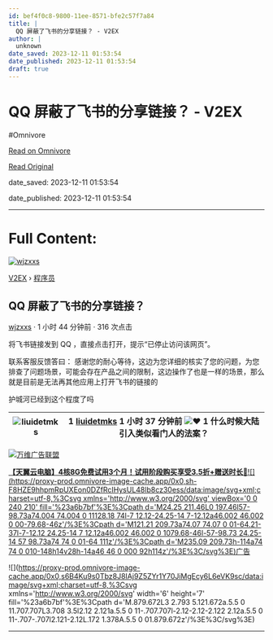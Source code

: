 ```yaml
---
id: bef4f0c8-9800-11ee-8571-bfe2c57f7a84
title: |
  QQ 屏蔽了飞书的分享链接？ - V2EX
author: |
  unknown
date_saved: 2023-12-11 01:53:54
date_published: 2023-12-11 01:53:54
draft: true
---
```


# QQ 屏蔽了飞书的分享链接？ - V2EX
#Omnivore

[Read on Omnivore](https://omnivore.app/me/qq-v-2-ex-18c5807aa6a)

[Read Original](https://www.v2ex.com/t/999382)

date_saved: 2023-12-11 01:53:54

date_published: 2023-12-11 01:53:54

--- 

# Full Content: 

[![wjzxxs](https://proxy-prod.omnivore-image-cache.app/0x0,siXl7eYfDNa8nIktC3FMHaM7yD8FPmLmdLIL7X8FAaOg/https://cdn.v2ex.com/gravatar/6a35d06de06dccb0b3f83d55805b1d61?s=73&d=retro)](https://www.v2ex.com/member/wjzxxs)

[V2EX](https://www.v2ex.com/)  › [程序员](https://www.v2ex.com/go/programmer)

## QQ 屏蔽了飞书的分享链接？

[wjzxxs](https://www.v2ex.com/member/wjzxxs) · 1 小时 44 分钟前 · 316 次点击 

将飞书链接发到 QQ ，直接点击打开，提示“已停止访问该网页”。

联系客服反馈答曰： 感谢您的耐心等待，这边为您详细的核实了您的问题，为您排查了问题场景，可能会存在产品之间的限制，这边操作了也是一样的场景，那么就是目前是无法再其他应用上打开飞书的链接的

护城河已经到这个程度了吗

| ![liuidetmks](https://proxy-prod.omnivore-image-cache.app/0x0,s07TqmGzs2B3_RO4VLUQjmsB94zJUkAbp_MwihqS26JE/https://cdn.v2ex.com/avatar/e540/71e7/220603_normal.png?m=1701075391) | 1 **[liuidetmks](https://www.v2ex.com/member/liuidetmks)** 1 小时 37 分钟前 ![❤️](https://proxy-prod.omnivore-image-cache.app/14x0,saoR_MvJ3uJ2jLgEyiT6R-483tterapDmryp9rdXOHYc/https://www.v2ex.com/static/img/heart_neue_red.png?v=16ec2dd0a880be6edda1e4a2e35754b3) 1 什么时候大陆引入类似看门人的法案？ |
| -------------------------------------------------------------------------------------------------------------------------------------------------------------------------------- | ------------------------------------------------------------------------------------------------------------------------------------------------------------------------------------------------------------------------------------------------------------------------------------- |

[](https://wwads.cn/click/bait)[![万维广告联盟](https://proxy-prod.omnivore-image-cache.app/130x0,sJj-m7-BqpMma4LNUakZQ3yglN4KMGITtmIbpSM52FfY/https://cdn.wwads.cn/creatives/BxggxkTpCskMakRFy6ULtw7ZRcqABN83j1KPAQrq.jpg)](https://wwads.cn/click/bundle?code=Mfnzv9XjAQ7sMUlq6W3Pyk40mNQWWO)

[**【天翼云电脑】4核8G免费试用3个月！**试用阶段购买**享受3.5折+赠送时长🎁**](https://wwads.cn/click/bundle?code=Mfnzv9XjAQ7sMUlq6W3Pyk40mNQWWO)[![](https://proxy-prod.omnivore-image-cache.app/0x0,sh-F8HZE9hhpmRpUXEon0DZfRcIHysUL48lb8cz30ess/data:image/svg+xml;charset=utf-8,%3Csvg xmlns='http://www.w3.org/2000/svg' viewBox='0 0 240 210' fill='%23a6b7bf'%3E%3Cpath d='M24.25 211.46L0 197.46l57-98.73a74.004 74.004 0 11128.18 74l-7 12.12-24.25-14 7-12.12a46.002 46.002 0 00-79.68-46z'/%3E%3Cpath d='M121.21 209.73a74.07 74.07 0 01-64.21-37l-7-12.12 24.25-14 7 12.12a46.002 46.002 0 1079.68-46l-57-98.73 24.25-14 57 98.73a74 74 0 01-64 111z'/%3E%3Cpath d='M235.09 209.73h-114a74 74 0 010-148h14v28h-14a46 46 0 000 92h114z'/%3E%3C/svg%3E)广告](https://wwads.cn/?utm%5Fsource=property-124&utm%5Fmedium=footer "点击了解万维广告联盟")

![](https://proxy-prod.omnivore-image-cache.app/0x0,s6B4Ku9s0Tbz8J8IAj9Z5ZYr1Y70JiMgEcy6L6eVK9sc/data:image/svg+xml;charset=utf-8,%3Csvg xmlns='http://www.w3.org/2000/svg' width='6' height='7' fill='%23a6b7bf'%3E%3Cpath d='M.879.672L3 2.793 5.121.672a.5.5 0 11.707.707L3.708 3.5l2.12 2.121a.5.5 0 11-.707.707l-2.12-2.12-2.122 2.12a.5.5 0 11-.707-.707l2.121-2.12L.172 1.378A.5.5 0 01.879.672z'/%3E%3C/svg%3E)

---


